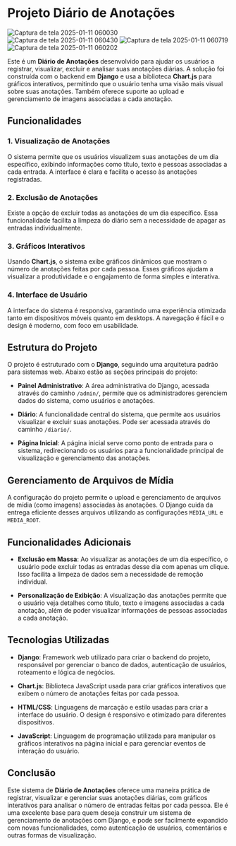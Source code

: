 # Projeto Diário de Anotações

![Captura de tela 2025-01-11 060030](https://github.com/user-attachments/assets/61ad4c80-5f83-4972-b214-ee38f90e049e)
![Captura de tela 2025-01-11 060430](https://github.com/user-attachments/assets/6376f02f-7544-4735-bb17-960ad0341687)
![Captura de tela 2025-01-11 060719](https://github.com/user-attachments/assets/15d0635b-e48c-42be-8c84-6efe92487f23)
![Captura de tela 2025-01-11 060202](https://github.com/user-attachments/assets/aa1bdff8-f422-412b-b733-f98290632521)

Este é um **Diário de Anotações** desenvolvido para ajudar os usuários a registrar, visualizar, excluir e analisar suas anotações diárias. A solução foi construída com o backend em **Django** e usa a biblioteca **Chart.js** para gráficos interativos, permitindo que o usuário tenha uma visão mais visual sobre suas anotações. Também oferece suporte ao upload e gerenciamento de imagens associadas a cada anotação.

## Funcionalidades

### 1. **Visualização de Anotações**
   O sistema permite que os usuários visualizem suas anotações de um dia específico, exibindo informações como título, texto e pessoas associadas a cada entrada. A interface é clara e facilita o acesso às anotações registradas.

### 2. **Exclusão de Anotações**
   Existe a opção de excluir todas as anotações de um dia específico. Essa funcionalidade facilita a limpeza do diário sem a necessidade de apagar as entradas individualmente.

### 3. **Gráficos Interativos**
   Usando **Chart.js**, o sistema exibe gráficos dinâmicos que mostram o número de anotações feitas por cada pessoa. Esses gráficos ajudam a visualizar a produtividade e o engajamento de forma simples e interativa.

### 4. **Interface de Usuário**
   A interface do sistema é responsiva, garantindo uma experiência otimizada tanto em dispositivos móveis quanto em desktops. A navegação é fácil e o design é moderno, com foco em usabilidade.

## Estrutura do Projeto

O projeto é estruturado com o **Django**, seguindo uma arquitetura padrão para sistemas web. Abaixo estão as seções principais do projeto:

- **Painel Administrativo**: A área administrativa do Django, acessada através do caminho `/admin/`, permite que os administradores gerenciem dados do sistema, como usuários e anotações.

- **Diário**: A funcionalidade central do sistema, que permite aos usuários visualizar e excluir suas anotações. Pode ser acessada através do caminho `/diario/`.

- **Página Inicial**: A página inicial serve como ponto de entrada para o sistema, redirecionando os usuários para a funcionalidade principal de visualização e gerenciamento das anotações.

## Gerenciamento de Arquivos de Mídia

A configuração do projeto permite o upload e gerenciamento de arquivos de mídia (como imagens) associadas às anotações. O Django cuida da entrega eficiente desses arquivos utilizando as configurações `MEDIA_URL` e `MEDIA_ROOT`.

## Funcionalidades Adicionais

- **Exclusão em Massa**: Ao visualizar as anotações de um dia específico, o usuário pode excluir todas as entradas desse dia com apenas um clique. Isso facilita a limpeza de dados sem a necessidade de remoção individual.

- **Personalização de Exibição**: A visualização das anotações permite que o usuário veja detalhes como título, texto e imagens associadas a cada anotação, além de poder visualizar informações de pessoas associadas a cada anotação.

## Tecnologias Utilizadas

- **Django**: Framework web utilizado para criar o backend do projeto, responsável por gerenciar o banco de dados, autenticação de usuários, roteamento e lógica de negócios.
  
- **Chart.js**: Biblioteca JavaScript usada para criar gráficos interativos que exibem o número de anotações feitas por cada pessoa.

- **HTML/CSS**: Linguagens de marcação e estilo usadas para criar a interface do usuário. O design é responsivo e otimizado para diferentes dispositivos.

- **JavaScript**: Linguagem de programação utilizada para manipular os gráficos interativos na página inicial e para gerenciar eventos de interação do usuário.

## Conclusão

Este sistema de **Diário de Anotações** oferece uma maneira prática de registrar, visualizar e gerenciar suas anotações diárias, com gráficos interativos para analisar o número de entradas feitas por cada pessoa. Ele é uma excelente base para quem deseja construir um sistema de gerenciamento de anotações com Django, e pode ser facilmente expandido com novas funcionalidades, como autenticação de usuários, comentários e outras formas de visualização.
